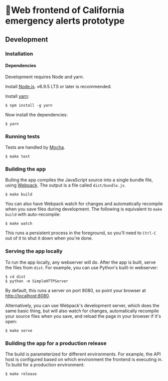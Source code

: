 🌴Web frontend of California emergency alerts prototype
======================================================

Development
-----------

### Installation

#### Dependencies

Development requires Node and yarn.

Install [Node.js](https://nodejs.org/en/). v6.9.5 LTS or later is recommended.

Install [yarn](https://yarnpkg.com/):

``` shell
$ npm install -g yarn
```

Now install the dependencies:

``` shell
$ yarn
```

### Running tests

Tests are handled by [Mocha](https://mochajs.org/).

``` shell
$ make test
```

### Building the app

Builing the app compiles the JavaScript source into a single bundle file,
using [Webpack](https://webpack.js.org/). The output is a file
called `dist/bundle.js`.

``` shell
$ make build
```

You can also have Webpack watch for changes and automatically recompile when you
save files during development. The following is equivalent to `make build` with
auto-recompile:

``` shell
$ make watch
```

This runs a persistent process in the foreground, so you'll need to `Ctrl-C` out
of it to shut it down when you're done.

### Serving the app locally

To run the app locally, any webserver will do. After the app is built, serve the
files from `dist`. For example, you can use Python's built-in webserver:

``` shell
$ cd dist
$ python -m SimpleHTTPServer
```

By default, this runs a server on port 8080, so point your browser
at [http://localhost:8080](http://localhost:8080).

Alternatively, you can use Webpack's development server, which does the same
basic thing, but will also watch for changes, automatically recompile your
source files when you save, and reload the page in your browser if it's open:

``` shell
$ make serve
```

### Building the app for a production release

The build is parameterized for different environments. For example, the API host
is configured based on which environment the frontend is executing in. To build
for a production environment:

``` shell
$ make release
```
